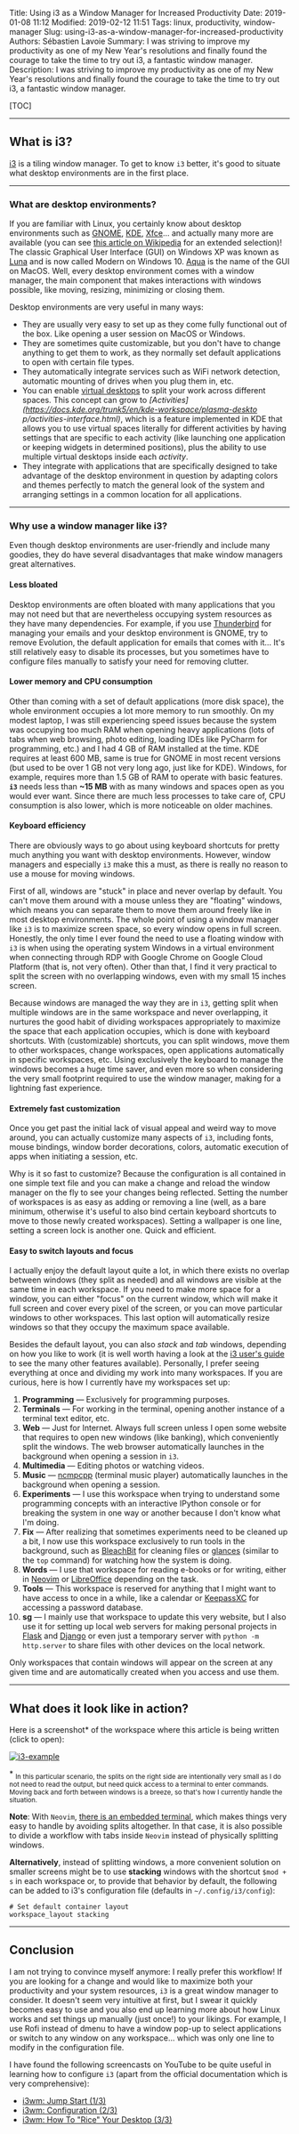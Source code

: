 Title: Using i3 as a Window Manager for Increased Productivity
Date: 2019-01-08 11:12
Modified: 2019-02-12 11:51
Tags: linux, productivity, window-manager
Slug: using-i3-as-a-window-manager-for-increased-productivity
Authors: Sébastien Lavoie
Summary: I was striving to improve my productivity as one of my New Year's resolutions and finally found the courage to take the time to try out i3, a fantastic window manager.
Description: I was striving to improve my productivity as one of my New Year's resolutions and finally found the courage to take the time to try out i3, a fantastic window manager.

[TOC]

---

## What is i3?

[i3](https://i3wm.org/) is a tiling window manager. To get to know `i3`
better, it's good to situate what desktop environments are in the first
place.

---

### What are desktop environments?

If you are familiar with Linux,
you certainly know about desktop environments such as
[GNOME](https://www.gnome.org/), [KDE](https://www.kde.org/),
[Xfce](https://www.xfce.org/)... and actually many
more are available (you can see [this article on
Wikipedia](https://en.wikipedia.org/wiki/Desktop_environment)
for an extended selection)! The classic Graphical User Interface
(GUI) on Windows XP was known as
[Luna](<https://en.wikipedia.org/wiki/Luna_(theme)>) and is now
called Modern on Windows 10.
[Aqua](<https://en.wikipedia.org/wiki/Aqua_(user_interface)>) is the
name of the GUI on MacOS. Well, every desktop environment comes with
a window manager, the main component that makes interactions with
windows possible, like moving, resizing, minimizing or closing them.

Desktop environments are very useful in many ways:

-   They are usually very easy to set up as they come fully functional out
    of the box. Like opening a user session on MacOS or Windows.
-   They are sometimes quite customizable, but you don't have to change
    anything to get them to work, as they normally set default applications
    to open with certain file types.
-   They automatically integrate services such as WiFi network detection,
    automatic mounting of drives when you plug them in, etc.
-   You can enable [virtual
    desktops](https://en.wikipedia.org/wiki/Virtual_desktop)
    to split your work
    across different spaces. This concept can grow to
    _[Activities](https://docs.kde.org/trunk5/en/kde-workspace/plasma-deskto
    p/activities-interface.html)_, which is a feature implemented in KDE
    that allows you to use virtual spaces literally for different activities
    by having settings that are specific to each activity (like launching
    one application or keeping widgets in determined positions), plus the
    ability to use multiple virtual desktops inside each _activity_.
-   They integrate with applications that are specifically designed to
    take advantage of the desktop environment in question by adapting
    colors and themes perfectly to match the general look of the system and
    arranging settings in a common location for all applications.

---

### Why use a window manager like i3?

Even though desktop environments are user-friendly and include many
goodies, they do have several disadvantages that make window managers
great alternatives.

#### Less bloated

Desktop environments are often bloated with many applications
that you may not need but that are nevertheless occupying system
resources as they have many dependencies. For example, if you use
[Thunderbird](https://www.thunderbird.net) for managing your emails and
your desktop environment is GNOME, try to remove Evolution, the default
application for emails that comes with it... It's still relatively easy
to disable its processes, but you sometimes have to configure files
manually to satisfy your need for removing clutter.

#### Lower memory and CPU consumption

Other than coming with a set of default applications (more disk space),
the whole environment occupies a lot more memory to run smoothly. On
my modest laptop, I was still experiencing speed issues because the
system was occupying too much RAM when opening heavy applications (lots
of tabs when web browsing, photo editing, loading IDEs like PyCharm
for programming, etc.) and I had 4 GB of RAM installed at the time.
KDE requires at least 600 MB, same is true for GNOME in most recent
versions (but used to be over 1 GB not very long ago, just like for
KDE). Windows, for example, requires more than 1.5 GB of RAM to operate
with basic features. **`i3`** needs less than **~15 MB** with as many
windows and spaces open as you would ever want. Since there are much
less processes to take care of, CPU consumption is also lower, which is
more noticeable on older machines.

#### Keyboard efficiency

There are obviously ways to go about using keyboard shortcuts for pretty
much anything you want with desktop environments. However, window
managers and especially `i3` make this a must, as there is really no
reason to use a mouse for moving windows.

First of all, windows are "stuck" in place and never overlap by default.
You can't move them around with a mouse unless they are "floating"
windows, which means you can separate them to move them around freely
like in most desktop environments. The whole point of using a window
manager like `i3` is to maximize screen space, so every window opens
in full screen. Honestly, the only time I ever found the need to use a
floating window with `i3` is when using the operating system Windows in
a virtual environment when connecting through RDP with Google Chrome on
Google Cloud Platform (that is, not very often). Other than that, I find
it very practical to split the screen with no overlapping windows, even
with my small 15 inches screen.

Because windows are managed the way they are in `i3`, getting split when
multiple windows are in the same workspace and never overlapping, it
nurtures the good habit of dividing workspaces appropriately to maximize
the space that each application occupies, which is done with keyboard
shortcuts. With (customizable) shortcuts, you can split windows,
move them to other workspaces, change workspaces, open applications
automatically in specific workspaces, etc. Using exclusively the
keyboard to manage the windows becomes a huge time saver, and even more
so when considering the very small footprint required to use the window
manager, making for a lightning fast experience.

#### Extremely fast customization

Once you get past the initial lack of visual appeal and weird way to
move around, you can actually customize many aspects of `i3`, including
fonts, mouse bindings, window border decorations, colors, automatic
execution of apps when initiating a session, etc.

Why is it so fast to customize? Because the configuration is all
contained in one simple text file and you can make a change and reload
the window manager on the fly to see your changes being reflected.
Setting the number of workspaces is as easy as adding or removing a line
(well, as a bare minimum, otherwise it's useful to also bind certain
keyboard shortcuts to move to those newly created workspaces). Setting a
wallpaper is one line, setting a screen lock is another one. Quick and
efficient.

#### Easy to switch layouts and focus

I actually enjoy the default layout quite a lot, in which there exists
no overlap between windows (they split as needed) and all windows are
visible at the same time in each workspace. If you need to make more
space for a window, you can either "focus" on the current window, which
will make it full screen and cover every pixel of the screen, or you
can move particular windows to other workspaces. This last option will
automatically resize windows so that they occupy the maximum space
available.

Besides the default layout, you can also _stack_ and _tab_ windows,
depending on how you like to work (it is well worth having a look at the
[i3 user's guide](https://i3wm.org/docs/userguide.html) to see the many
other features available). Personally, I prefer seeing everything at
once and dividing my work into many workspaces. If you are curious, here
is how I currently have my workspaces set up:

1. **Programming** — Exclusively for programming purposes.
2. **Terminals** — For working in the terminal, opening another
   instance of a terminal text editor, etc.
3. **Web** — Just for Internet. Always full screen unless I open
   some website that requires to open new windows (like banking), which
   conveniently split the windows. The web browser automatically launches
   in the background when opening a session in `i3`.
4. **Multimedia** — Editing photos or watching videos.
5. **Music** — [ncmpcpp](https://github.com/arybczak/ncmpcpp)
   (terminal music player) automatically launches in the background when
   opening a session.
6. **Experiments** — I use this workspace when trying to understand
   some programming concepts with an interactive IPython console or for
   breaking the system in one way or another because I don't know what I'm
   doing.
7. **Fix** — After realizing that sometimes experiments need to be
   cleaned up a bit, I now use this workspace exclusively to run tools
   in the background, such as [BleachBit](https://www.bleachbit.org) for
   cleaning files or [glances](https://nicolargo.github.io/glances/)
   (similar to the `top` command) for watching how the system is doing.
8. **Words** — I use that workspace for reading e-books
   or for writing, either in [Neovim](https://neovim.io/) or
   [LibreOffice](https://www.libreoffice.org/) depending on the task.
9. **Tools** — This workspace is reserved for anything that I
   might want to have access to once in a while, like a calendar or
   [KeepassXC](https://keepassxc.org/) for accessing a password database.
10. **sg** — I mainly use that workspace to update this very
    website, but I also use it for setting up local web servers for
    making personal projects in [Flask](http://flask.pocoo.org/) and
    [Django](https://www.djangoproject.com/) or even just a temporary server
    with `python -m http.server` to share files with other devices on the
    local network.

Only workspaces that contain windows will appear on the screen at any
given time and are automatically created when you access and use them.

---

## What does it look like in action?

Here is a screenshot\* of the workspace where this article is being
written (click to open):

<a href="{static}/images/posts/0005_using-i3-as-window-manager-for-increased-productivity/i3-example.png"><img src="{static}/images/posts/0005_using-i3-as-window-manager-for-increased-productivity/i3-example.png" alt="i3-example" class="max-size-img-post"></a>

\* <sub>In this particular scenario, the splits on the right side are
intentionally very small as I do not need to read the output, but need
quick access to a terminal to enter commands. Moving back and forth
between windows is a breeze, so that's how I currently handle the
situation.</sub>

**Note**: With <code>Neovim</code>, [there is an embedded
terminal](/posts/2019/01/16/using-embedded-terminals-inside-neovim/),
which makes things very easy to handle by avoiding splits altogether.
In that case, it is also possible to divide a workflow with tabs inside
<code>Neovim</code> instead of physically splitting windows.

**Alternatively**, instead of splitting windows, a more convenient
solution on smaller screens might be to use **stacking** windows with
the shortcut `$mod + s` in each workspace or, to provide that behavior
by default, the following can be added to i3's configuration file
(defaults in `~/.config/i3/config`):

```{.bash}
# Set default container layout
workspace_layout stacking
```

---

## Conclusion

I am not trying to convince myself anymore: I really prefer this
workflow! If you are looking for a
change and would like to maximize both your productivity and your system
resources, `i3` is a great window manager to consider. It doesn't seem
very intuitive at first, but I swear it quickly becomes easy to use and
you also end up learning more about how Linux works and set things up
manually (just once!) to your likings. For example, I use Rofi instead
of dmenu to have a window pop-up to select applications or switch to
any window on any workspace... which was only one line to modify in the
configuration file.

I have found the following screencasts on YouTube to be quite useful in
learning how to configure `i3` (apart from the official documentation
which is very comprehensive):

-   [i3wm: Jump Start (1/3)](https://www.youtube.com/watch?v=j1I63wGcvU4)
-   [i3wm: Configuration (2/3)](https://www.youtube.com/watch?v=8-S0cWnLBKg)
-   [i3wm: How To "Rice" Your Desktop (3/3)](https://www.youtube.com/watch?v=ARKIwOlazKI)
